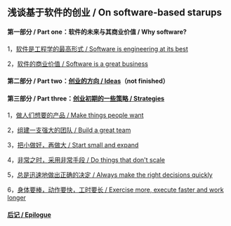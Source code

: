 ## 浅谈基于软件的创业 / On software-based starups

<!--#### [前言 / Prologue](https://github.com/linyingkui/startup/tree/master/intro/README.md)-->

#### 第一部分 / Part one：软件的未来与其商业价值 / Why software?

1，[软件是工程学的最高形式 / Software is engineering at its best](https://github.com/linyingkui/startup/tree/master/one/future/README.md)

2，[软件的商业价值 / Software is a great business](https://github.com/linyingkui/startup/tree/master/one/business/README.md)

<!--3，[软件的成功案例 / Successful software businesses](https://github.com/linyingkui/startup/tree/master/one/success/README.md)（not finished）-->

#### 第二部分 / Part two：[创业的方向 / Ideas]()（not finished）

#### 第三部分 / Part three：[创业初期的一些策略 / Strategies](https://github.com/linyingkui/startup/tree/master/three/README.md)

1，[做人们想要的产品 / Make things people want](https://github.com/linyingkui/startup/tree/master/three/market-fit/README.md)

2，[组建一支强大的团队 / Build a great team](https://github.com/linyingkui/startup/tree/master/three/team/README.md)

3，[把小做好，再做大 / Start small and expand](https://github.com/linyingkui/startup/tree/master/three/start-small/README.md)

4，[非常之时，采用非常手段 / Do things that don't scale](https://github.com/linyingkui/startup/tree/master/three/not-scale/README.md)

5，[总是迅速地做出正确的决定 / Always make the right decisions quickly](https://github.com/linyingkui/startup/tree/master/three/decisions/README.md)

6，[身体要棒，动作要快，工时要长 / Exercise more, execute faster and work longer](https://github.com/linyingkui/startup/tree/master/three/quick/README.md)

#### [后记 / Epilogue](https://github.com/linyingkui/startup/tree/master/finale/README.md)
